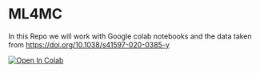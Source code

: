 # ML4MC

In this Repo we will work with Google colab notebooks and the data taken from https://doi.org/10.1038/s41597-020-0385-y 


[![Open In Colab](https://colab.research.google.com/assets/colab-badge.svg)](https://colab.research.google.com/github/googlecolab/colabtools/blob/master/notebooks/https://colab.research.google.com/drive/1UKbBxLJRwLpcBsB02sEUroqySUdLpyhe#scrollTo=o7eOE6efhci4)
